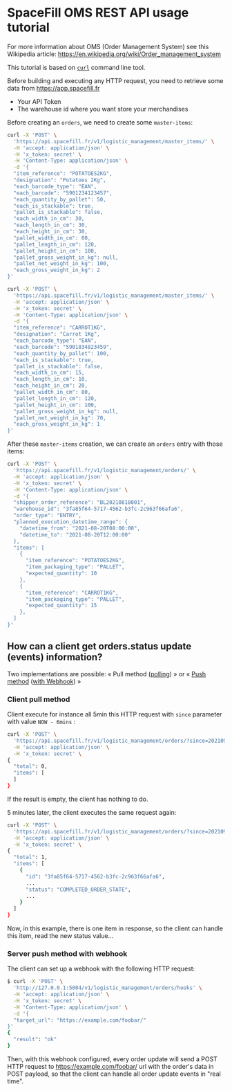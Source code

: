 # SpaceFill OMS REST API usage tutorial

For more information about OMS (Order Management System) see this Wikipedia article: https://en.wikipedia.org/wiki/Order_management_system

This tutorial is based on [`curl`](https://en.wikipedia.org/wiki/CURL) command line tool.

Before building and executing any HTTP request, you need to retrieve some data from https://app.spacefill.fr

- Your API Token
- The warehouse id where you want store your merchandises

Before creating an `orders`, we need to create some `master-items`:

```sh
curl -X 'POST' \
  'https://api.spacefill.fr/v1/logistic_management/master_items/' \
  -H 'accept: application/json' \
  -H 'x_token: secret' \
  -H 'Content-Type: application/json' \
  -d '{
  "item_reference": "POTATOES2KG",
  "designation": "Potatoes 2Kg",
  "each_barcode_type": "EAN",
  "each_barcode": "5901234123457",
  "each_quantity_by_pallet": 50,
  "each_is_stackable": true,
  "pallet_is_stackable": false,
  "each_width_in_cm": 30,
  "each_length_in_cm": 30,
  "each_height_in_cm": 30,
  "pallet_width_in_cm": 80,
  "pallet_length_in_cm": 120,
  "pallet_height_in_cm": 100,
  "pallet_gross_weight_in_kg": null,
  "pallet_net_weight_in_kg": 100,
  "each_gross_weight_in_kg": 2
}'
```

```sh
curl -X 'POST' \
  'https://api.spacefill.fr/v1/logistic_management/master_items/' \
  -H 'accept: application/json' \
  -H 'x_token: secret' \
  -H 'Content-Type: application/json' \
  -d '{
  "item_reference": "CARROT1KG",
  "designation": "Carrot 1Kg",
  "each_barcode_type": "EAN",
  "each_barcode": "5901834823459",
  "each_quantity_by_pallet": 100,
  "each_is_stackable": true,
  "pallet_is_stackable": false,
  "each_width_in_cm": 15,
  "each_length_in_cm": 10,
  "each_height_in_cm": 20,
  "pallet_width_in_cm": 80,
  "pallet_length_in_cm": 120,
  "pallet_height_in_cm": 100,
  "pallet_gross_weight_in_kg": null,
  "pallet_net_weight_in_kg": 70,
  "each_gross_weight_in_kg": 1
}'
```

After these `master-items` creation, we can create an `orders` entry with those items:

```sh
curl -X 'POST' \
  'https://api.spacefill.fr/v1/logistic_management/orders/' \
  -H 'accept: application/json' \
  -H 'x_token: secret' \
  -H 'Content-Type: application/json' \
  -d '{
  "shipper_order_reference": "BL20210818001",
  "warehouse_id": "3fa85f64-5717-4562-b3fc-2c963f66afa6",
  "order_type": "ENTRY",
  "planned_execution_datetime_range": {
    "datetime_from": "2021-08-20T08:00:00",
    "datetime_to": "2021-08-20T12:00:00"
  },
  "items": [
    {
      "item_reference": "POTATOES2KG",
      "item_packaging_type": "PALLET",
      "expected_quantity": 10
    },
    {
      "item_reference": "CARROT1KG",
      "item_packaging_type": "PALLET",
      "expected_quantity": 15
    },
  ]
}'
```

## How can a client get orders.status update (events) information?

Two implementations are possible: « Pull method ([polling](https://en.wikipedia.org/wiki/Polling_(computer_science))) » or « [Push method](https://en.wikipedia.org/wiki/Push_technology) ([with Webhook](https://en.wikipedia.org/wiki/Webhook)) »

### Client pull method

Client execute for instance all 5min this HTTP request with `since` parameter with value `NOW - 6mins` :

```sh
curl -X 'POST' \
  'https://api.spacefill.fr/v1/logistic_management/orders/?since=20210910201000' \
  -H 'accept: application/json' \
  -H 'x_token: secret' \
{
  "total": 0,
  "items": [
  ]
}
```

If the result is empty, the client has nothing to do.

5 minutes later, the client executes the same request again:

```sh
curl -X 'POST' \
  'https://api.spacefill.fr/v1/logistic_management/orders/?since=20210910201000' \
  -H 'accept: application/json' \
  -H 'x_token: secret' \
{
  "total": 1,
  "items": [
    {
      "id": "3fa85f64-5717-4562-b3fc-2c963f66afa6",
      ...
      "status": "COMPLETED_ORDER_STATE",
      ...
    }
  ]
}
```

Now, in this example, there is one item in response, so the client can handle this item, read the new status value...

### Server push method with webhook

The client can set up a webhook with the following HTTP request:

```sh
$ curl -X 'POST' \
  'http://127.0.0.1:5004/v1/logistic_management/orders/hooks' \
  -H 'accept: application/json' \
  -H 'x_token: secret' \
  -H 'Content-Type: application/json' \
  -d '{
  "target_url": "https://example.com/foobar/"
}'
{
  "result": "ok"
}
```

Then, with this webhook configured, every order update will send a POST HTTP request to https://example.com/foobar/ url with the order's data in POST payload, so that the client can handle all order update events in "real time".
